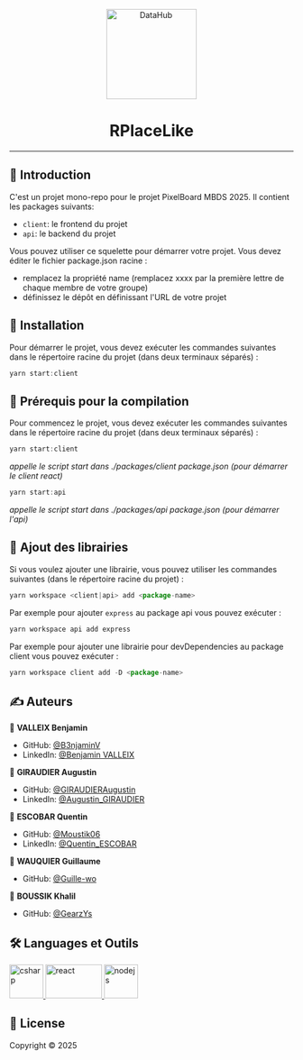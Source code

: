 <p align="center">
<img alt="DataHub" src="https://encrypted-tbn0.gstatic.com/images?q=tbn:ANd9GcRFIkq-WsefNGX4YRNIy9Qy7sb582r6bpPdzg&s" height="160px" />
</p>
<h1 align="center"> RPlaceLike </h1>

---

## 📝 Introduction

C'est un projet mono-repo pour le projet PixelBoard MBDS 2025. Il contient les packages suivants:
- `client`: le frontend du projet
- `api`: le backend du projet

Vous pouvez utiliser ce squelette pour démarrer votre projet.
Vous devez éditer le fichier package.json racine :
- remplacez la propriété name (remplacez xxxx par la première lettre de chaque membre de votre groupe)
- définissez le dépôt en définissant l'URL de votre projet

## 📍 Installation

Pour démarrer le projet, vous devez exécuter les commandes suivantes dans le répertoire racine du projet (dans deux terminaux séparés) :
``` js
yarn start:client 
```


## 📍 Prérequis pour la compilation

Pour commencez le projet, vous devez exécuter les commandes suivantes dans le répertoire racine du projet (dans deux terminaux séparés) :
``` js
yarn start:client 
```

*appelle le script start dans ./packages/client package.json (pour démarrer le client react)*  

``` js
yarn start:api 
```

*appelle le script start dans ./packages/api package.json (pour démarrer l'api)*

## 🚀 Ajout des librairies

Si vous voulez ajouter une librairie, vous pouvez utiliser les commandes suivantes (dans le répertoire racine du projet) :
``` js
yarn workspace <client|api> add <package-name> 
```
Par exemple pour ajouter `express` au package api vous pouvez exécuter :
``` js
yarn workspace api add express
```

Par exemple pour ajouter une librairie pour devDependencies au package client vous pouvez exécuter :
``` js
yarn workspace client add -D <package-name>
```



## ✍️ Auteurs

👤 **VALLEIX Benjamin**

* GitHub: [@B3njaminV](https://github.com/B3njaminV)
* LinkedIn: [@Benjamin VALLEIX](https://www.linkedin.com/in/benjamin-valleix-27115719a)

👤 **GIRAUDIER Augustin**

* GitHub: [@GIRAUDIERAugustin](https://github.com/AugustinGiraudier)
* LinkedIn: [@Augustin_GIRAUDIER](https://fr.linkedin.com/in/augustin-giraudier)

👤 **ESCOBAR Quentin**

* GitHub: [@Moustik06](https://github.com/Moustik06)
* LinkedIn: [@Quentin_ESCOBAR](https://fr.linkedin.com/in/quentin-escobar-78a544302)

👤 **WAUQUIER Guillaume**

* GitHub: [@Guille-wo](https://github.com/Guille-wo)

👤 **BOUSSIK Khalil**

* GitHub: [@GearzYs](https://github.com/GearzYs)

## 🛠  Languages et Outils

<p> 
    <a href="https://docs.microsoft.com/en-us/dotnet/csharp/" target="_blank"> 
        <img src="https://upload.wikimedia.org/wikipedia/commons/thumb/a/a7/React-icon.svg/1200px-React-icon.svg.png" alt="csharp" width="60" height="60"/> 
    </a>
    <a href="https://fr.reactjs.org/" target="_blank"> 
        <img src="https://upload.wikimedia.org/wikipedia/commons/thumb/d/d9/Node.js_logo.svg/1280px-Node.js_logo.svg.png" alt="react" width="100" height="60"/>
    </a>
    <a href="https://nodejs.org/en/" target="_blank"> 
        <img src="https://cdn.iconscout.com/icon/free/png-256/free-mongodb-5-1175140.png?f=webp&w=256" alt="nodejs" width="60" height="60"/>
    </a>
</p>


## 📝 License

Copyright © 2025

